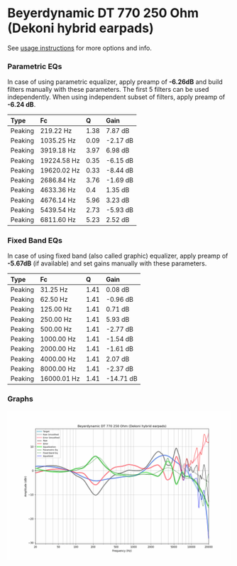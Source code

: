 # Beyerdynamic DT 770 250 Ohm (Dekoni hybrid earpads)
See [usage instructions](https://github.com/jaakkopasanen/AutoEq#usage) for more options and info.

### Parametric EQs
In case of using parametric equalizer, apply preamp of **-6.26dB** and build filters manually
with these parameters. The first 5 filters can be used independently.
When using independent subset of filters, apply preamp of **-6.24 dB**.

| Type    | Fc          |    Q | Gain     |
|:--------|:------------|:-----|:---------|
| Peaking | 219.22 Hz   | 1.38 | 7.87 dB  |
| Peaking | 1035.25 Hz  | 0.09 | -2.17 dB |
| Peaking | 3919.18 Hz  | 3.97 | 6.98 dB  |
| Peaking | 19224.58 Hz | 0.35 | -6.15 dB |
| Peaking | 19620.02 Hz | 0.33 | -8.44 dB |
| Peaking | 2686.84 Hz  | 3.76 | -1.69 dB |
| Peaking | 4633.36 Hz  | 0.4  | 1.35 dB  |
| Peaking | 4676.14 Hz  | 5.96 | 3.23 dB  |
| Peaking | 5439.54 Hz  | 2.73 | -5.93 dB |
| Peaking | 6811.60 Hz  | 5.23 | 2.52 dB  |

### Fixed Band EQs
In case of using fixed band (also called graphic) equalizer, apply preamp of **-5.67dB**
(if available) and set gains manually with these parameters.

| Type    | Fc          |    Q | Gain      |
|:--------|:------------|:-----|:----------|
| Peaking | 31.25 Hz    | 1.41 | 0.08 dB   |
| Peaking | 62.50 Hz    | 1.41 | -0.96 dB  |
| Peaking | 125.00 Hz   | 1.41 | 0.71 dB   |
| Peaking | 250.00 Hz   | 1.41 | 5.93 dB   |
| Peaking | 500.00 Hz   | 1.41 | -2.77 dB  |
| Peaking | 1000.00 Hz  | 1.41 | -1.54 dB  |
| Peaking | 2000.00 Hz  | 1.41 | -1.61 dB  |
| Peaking | 4000.00 Hz  | 1.41 | 2.07 dB   |
| Peaking | 8000.00 Hz  | 1.41 | -2.37 dB  |
| Peaking | 16000.01 Hz | 1.41 | -14.71 dB |

### Graphs
![](./Beyerdynamic%20DT%20770%20250%20Ohm%20(Dekoni%20hybrid%20earpads).png)